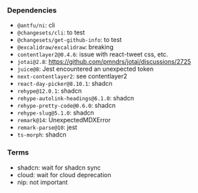 ### Dependencies

- `@antfu/ni`: cli
- `@changesets/cli`: to test
- `@changesets/get-github-info`: to test
- `@excalidraw/excalidraw`: breaking
- `contentlayer2@0.4.6`: issue with react-tweet css, etc.
- `jotai@2.8`: https://github.com/pmndrs/jotai/discussions/2725
- `juice@8`: Jest encountered an unexpected token
- `next-contentlayer2`: see contentlayer2
- `react-day-picker@8.10.1`: shadcn
- `rehype@12.0.1`: shadcn
- `rehype-autolink-headings@6.1.0`: shadcn
- `rehype-pretty-code@0.6.0`: shadcn
- `rehype-slug@5.1.0`: shadcn
- `remark@14`: UnexpectedMDXError
- `remark-parse@10`: jest
- `ts-morph`: shadcn

### Terms

- shadcn: wait for shadcn sync
- cloud: wait for cloud deprecation
- nip: not important
